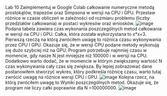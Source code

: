 Lab 10
Zaimplementuj w Google Colab całkowanie numeryczne metodą prostokątów, trapezów oraz Simpsona w wersji na CPU i GPU. Przestaw różnice w czasie obliczeń w zależności od rozmiaru problemu (liczby przedziałów całkowania) w postaci wykresów oraz wniosków.
![image](https://user-images.githubusercontent.com/80579076/148446046-c15fd2eb-a879-498c-9113-842164d2fae6.png)
Podana tabela zawiera czas wykonania poszczególnych metod całkowania w wersji na CPU i GPU. Całka, która została wykorzystana to x*x+3.
Pierwszą rzeczą na którą zwróciłem uwagę to różnica czasu wykonywania przez CPU I GPU. Okazuje się, że w wersji CPU podane metody wykonują się dużo szybciej niż na GPU. Program potrzebuje najmniej czasu w momencie, gdy nasze N jest mniejsze niż 100000 i w wersji na CPU. Dodatkowo warto dodać, że w momencie w którym zwiększamy wartość N czas wykonywania cały czas się zwiększa.
By lepiej zobrazować dane postanowiłem stworzyć wykres, który podkreśla różnicę czasu, warto tutaj zwrócić uwagę na różnice wersji CPU i GPU.
![image](https://user-images.githubusercontent.com/80579076/148447265-47189459-ae38-4941-a882-af4836fc1346.png)
Kolejna rzecz, na którą zwróciłem uwagę to Wyniki poszczególnych metod. Okazuje się, że program nie liczy całki poprawnie dla N =100000000. 
![image](https://user-images.githubusercontent.com/80579076/148447597-8f38de23-e7d1-41bd-88cf-80ceab14284f.png)
